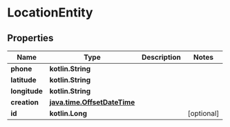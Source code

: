 
# LocationEntity

## Properties
| Name | Type | Description | Notes |
| ------------ | ------------- | ------------- | ------------- |
| **phone** | **kotlin.String** |  |  |
| **latitude** | **kotlin.String** |  |  |
| **longitude** | **kotlin.String** |  |  |
| **creation** | [**java.time.OffsetDateTime**](java.time.OffsetDateTime.md) |  |  |
| **id** | **kotlin.Long** |  |  [optional] |



